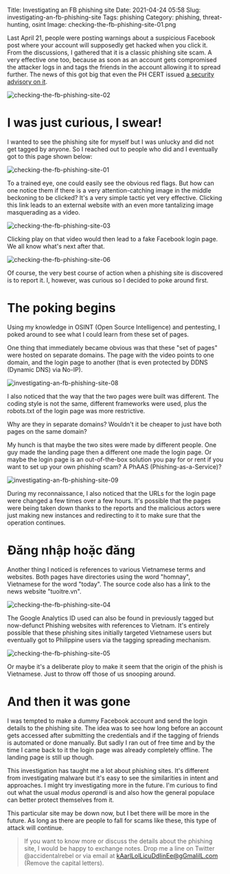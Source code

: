 Title: Investigating an FB phishing site
Date: 2021-04-24 05:58
Slug: investigating-an-fb-phishing-site
Tags: phishing
Category: phishing, threat-hunting, osint
Image: checking-the-fb-phishing-site-01.png

Last April 21, people were posting warnings about a suspicious Facebook post where your account will supposedly get hacked when you click it. From the discussions, I gathered that it is a classic phishing site scam. A very effective one too, because as soon as an account gets compromised the attacker logs in and tags the friends in the account allowing it to spread further. The news of this got big that even the PH CERT issued [a security advisory on it](https://www.facebook.com/Ncertgovph/posts/1879686332199270).

![checking-the-fb-phishing-site-02]({attach}/images/checking-the-fb-phishing-site-02.jpg)

# I was just curious, I swear!

I wanted to see the phishing site for myself but I was unlucky and did not get tagged by anyone. So I reached out to people who did and I eventually got to this page shown below:

![checking-the-fb-phishing-site-01]({attach}/images/checking-the-fb-phishing-site-01.png)

To a trained eye, one could easily see the obvious red flags. But how can one notice them if there is a very attention-catching image in the middle beckoning to be clicked? It's a very simple tactic yet very effective. Clicking this link leads to an external website with an even more tantalizing image masquerading as a video. 

![checking-the-fb-phishing-site-03]({attach}/images/checking-the-fb-phishing-site-03.png)

Clicking play on that video would then lead to a fake Facebook login page. We all know what's next after that. 

![checking-the-fb-phishing-site-06]({attach}/images/checking-the-fb-phishing-site-06.png)

Of course, the very best course of action when a phishing site is discovered is to report it. I, however, was curious so I decided to poke around first.

# The poking begins

Using my knowledge in OSINT (Open Source Intelligence) and pentesting, I poked around to see what I could learn from these set of pages.

One thing that immediately became obvious was that these "set of pages" were hosted on separate domains. The page with the video points to one domain, and the login page to another (that is even protected by DDNS (Dynamic DNS) via No-IP). 

![investigating-an-fb-phishing-site-08]({attach}/images/investigating-an-fb-phishing-site-08.png)

I also noticed that the way that the two pages were built was different. The coding style is not the same, different frameworks were used, plus the robots.txt of the login page was more restrictive. 

Why are they in separate domains? Wouldn't it be cheaper to just have both pages on the same domain? 

My hunch is that maybe the two sites were made by different people. One guy made the landing page then a different one made the login page. Or maybe the login page is an out-of-the-box solution you pay for or rent if you want to set up your own phishing scam? A PhAAS (Phishing-as-a-Service)?

![investigating-an-fb-phishing-site-09]({attach}/images/investigating-an-fb-phishing-site-09.png)

During my reconnaissance, I also noticed that the URLs for the login page were changed a few times over a few hours. It's possible that the pages were being taken down thanks to the reports and the malicious actors were just making new instances and redirecting to it to make sure that the operation continues.

# Đăng nhập hoặc đăng

Another thing I noticed is references to various Vietnamese terms and websites. Both pages have directories using the word "homnay", Vietnamese for the word "today". The source code also has a link to the news website "tuoitre.vn". 

![checking-the-fb-phishing-site-04]({attach}/images/checking-the-fb-phishing-site-04.png)

The Google Analytics ID used can also be found in previously tagged but now-defunct Phishing websites with references to Vietnam. It's entirely possible that these phishing sites initially targeted Vietnamese users but eventually got to Philippine users via the tagging spreading mechanism.

![checking-the-fb-phishing-site-05]({attach}/images/checking-the-fb-phishing-site-05.png)

Or maybe it's a deliberate ploy to make it seem that the origin of the phish is Vietnamese. Just to throw off those of us snooping around.

# And then it was gone

I was tempted to make a dummy Facebook account and send the login details to the phishing site. The idea was to see how long before an account gets accessed after submitting the credentials and if the tagging of friends is automated or done manually. But sadly I ran out of free time and by the time I came back to it the login page was already completely offline. The landing page is still up though.

This investigation has taught me a lot about phishing sites. It's different from investigating malware but it's easy to see the similarities in intent and approaches. I might try investigating more in the future. I'm curious to find out what the usual _modus operandi_ is and also how the general populace can better protect themselves from it. 

This particular site may be down now, but I bet there will be more in the future. As long as there are people to fall for scams like these, this type of attack will continue.

> If you want to know more or discuss the details about the phishing site, I would be happy to exchange notes. Drop me a line on Twitter @accidentalrebel or via email at kAarlLolLicuDdIinEe@gGmaIilL.com (Remove the capital letters).


